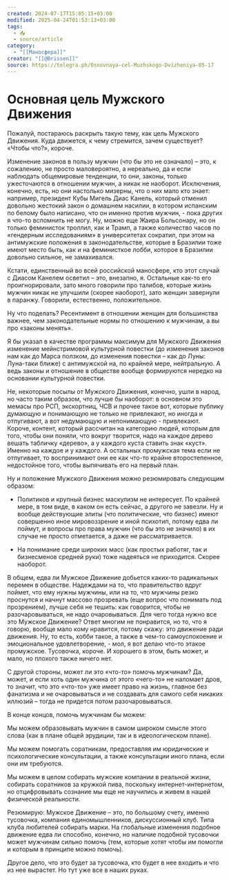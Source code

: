 ```yaml
---
created: 2024-07-17T15:05:15+03:00
modified: 2025-04-24T01:53:13+03:00
tags:
  - 📥
  - source/article
category:
  - "[[Маносфера]]"
creator: "[[@Brissen]]"
source: https://telegra.ph/Osnovnaya-cel-Muzhskogo-Dvizheniya-05-17
---
```


# Основная цель Мужского Движения

Пожалуй, постараюсь раскрыть такую тему, как цель Мужского Движения. Куда движется, к чему стремится, зачем существует? «Чтобы что?», короче.

Изменение законов в пользу мужчин (что бы это не означало) – это, к сожалению, не просто маловероятно, а нереально, да и если наблюдать общемировые тенденции, то они, законы, только ужесточаются в отношении мужчин, а никак не наоборот. Исключения, конечно, есть, но они настолько мизерны, что о них мало кто знает: например, президент Кубы Мигель Диас Канель, который отменил довольно жестокий закон о домашнем насилии, в котором испанским по белому было написано, что он именно против мужчин, - пока других я что-то вспомнить не могу. Ну, можно еще Жаира Больсонару, но он только феминисток троллил, как и Трамп, а также количество часов по «гендерным исследованиям» в университетах сократил, при этом на антимужские положения в законодательстве, которые в Бразилии тоже имеют место быть, как и на феминисткое лобби, которое в Бразилии довольно сильное, не замахивался.

Кстати, единственный во всей российской маносфере, кто этот случай с Диасом Канелем осветил – это, внезапно, я. Остальные как-то его проигнорировали, зато много говорили про талибов, которые жизнь мужчин никак не улучшили (скорее наоборот), зато женщин завернули в паранжу. Говорили, естественно, положительное.

Ну что поделать? Ресентимент в отношении женщин для большинства важнее, чем законодательные нормы по отношению к мужчинам, а вы про «законы менять».

Я бы указал в качестве программы максимум для Мужского Движения изменение мейнстримовой культурной повестки (до изменения законов нам как до Марса ползком, до изменения повестки – как до Луны: Луна-таки ближе) с антимужской на, по крайней мере, нейтральную. А ведь законы и отношение в обществе вообще формируются нередко на основании культурной повестки.

Не, некоторые посылы от Мужского Движения, конечно, ушли в народ, но часто таким образом, что лучше бы наоборот: в основном это мемасы про РСП, экскортниц, ЧСВ и прочее такое вот, которые публику думающую и понимающую не только не привлекают, но иногда и отпугивают, а вот недумающую и непонимающую - привлекают. Короче, контент, который рассчитан на категорию людей, которым для того, чтобы они поняли, что вокруг творится, надо на каждое дерево вешать табличку «дерево», а у каждого куста ставить знак «куст». Именно на каждое и у каждого. А остальных промужская тема если не отпугивает, то воспринимают они ее как что-то крайне второстепенное, недостойное того, чтобы выпячивать его на первый план.

Ну и положение Мужского Движения можно резюмировать следующим образом:

- Политиков и крупный бизнес маскулизм не интересует. По крайней мере, в том виде, в каком он есть сейчас, а другого не завезли. Ну и вообще действующие элиты (что политические, что бизнес) имеют совершенно иное мировоззрение и иной психотип, потому едва ли поймут, и вопросы про права мужчин (что бы это не значило) в их случае не просто отметается, а даже не рассматривается.

- На понимание среди широких масс (как простых работяг, так и бизнесменов средней руки) тоже надеяться не приходится. Скорее наоборот.

В общем, едва ли Мужское Движение добьется каких-то радикальных перемен в обществе. Надеждами на то, что правительство вдруг поймет, что ему нужны мужчины, или на то, что мужчины резко проснутся и начнут массово прозревать (еще вопрос что понимать под прозрением), лучше себя не тешить: как говорится, чтобы не разочаровываться, не надо очаровываться. Для чего тогда нужно все это Мужское Движение? Ответ многим не понравится, но то, что я говорю, вообще мало кому нравится, потому скажу: это движение ради движения. Ну, то есть, хобби такое, а также в чем-то самоуспокоение и эмоциональное удовлетворение, - мол, я вот делаю что-то этакое промужское. Тусовочка, короче. И хорошего в этом, быть может, и мало, но плохого также ничего нет.

С другой стороны, может ли это «что-то» помочь мужчинам? Да, может, и если хоть один мужчина от этого «чего-то» не наломает дров, то значит, что это «что-то» уже имеет право на жизнь, главное без фанатизма и не очаровываться и не создавать для самого себя никаких иллюзий – тогда не придется потом разочаровываться.

В конце концов, помочь мужчинам бы можем:

Мы можем образовывать мужчин в самом широком смысле этого слова (как в плане общей эрудиции, так и в идеологическом плане).

Мы можем помогать соратникам, предоставляя им юридические и психологические консультации, а также консультации иного плана, если они им требуются.

Мы можем в целом собирать мужские компании в реальной жизни, собирать соратников за кружкой пива, поскольку интернет-интернетом, но отцифровывать сознание мы еще не научились и живем в нашей физической реальности.

Резюмирую: Мужское Движение – это, по большому счету, именно тусовочка, компания единомышленников, дискуссионный клуб. Типа клуба любителей собирать марки. На глобальные изменения подобное движение едва ли способно, конечно, но наличие подобной тусовочки может мужчинам сильно помочь (тем, которые хотят чтобы им помогли и которым в принципе можно помочь).

Другое дело, что это будет за тусовочка, кто будет в нее входить и что из нее вырастет. Но тут уже все в наших руках.
